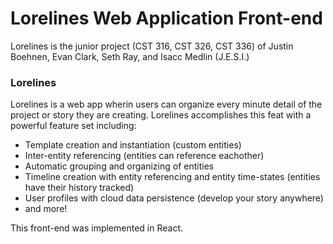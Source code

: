 # Lorelines Web Application Front-end
Lorelines is the junior project (CST 316, CST 326, CST 336) of Justin Boehnen, Evan Clark, Seth Ray, and Isacc Medlin (J.E.S.I.)

### Lorelines
Lorelines is a web app wherin users can organize every minute detail of the project or story they are creating. Lorelines accomplishes this feat with a powerful feature set including:
- Template creation and instantiation (custom entities)
- Inter-entity referencing (entities can reference eachother)
- Automatic grouping and organizing of entities
- Timeline creation with entity referencing and entity time-states (entities have their history tracked)
- User profiles with cloud data persistence (develop your story anywhere)
- and more!

This front-end was implemented in React.
